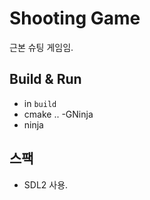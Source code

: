 # Shooting Game

근본 슈팅 게임임.

## Build & Run

* in `build`
* cmake .. -GNinja
* ninja

## 스팩

* SDL2 사용.
